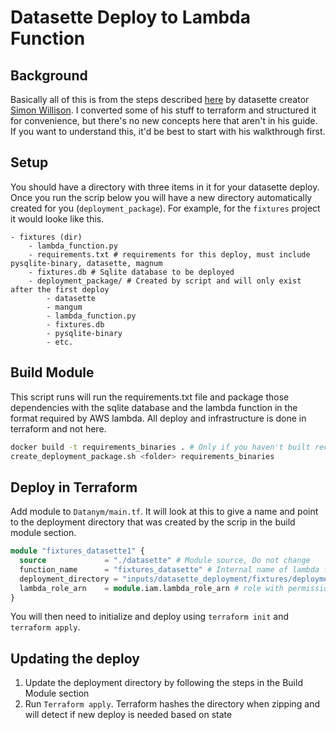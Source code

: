 # Datasette Deploy to Lambda Function 

## Background

Basically all of this is from the steps described [here](https://til.simonwillison.net/awslambda/asgi-mangum) by datasette creator [Simon Willison](https://simonwillison.net/).  I converted some of his stuff to terraform and structured it for convenience, but there's no new concepts here that aren't in his guide.  If you want to understand this, it'd be best to start with his walkthrough first.

## Setup

You should have a directory with three items in it for your datasette deploy.  Once you run the scrip below you will have a new directory automatically created for you (`deployment_package`).  For example, for the `fixtures` project it would looke like this.

```
- fixtures (dir)
    - lambda_function.py 
    - requirements.txt # requirements for this deploy, must include pysqlite-binary, datasette, magnum
    - fixtures.db # Sqlite database to be deployed
    - deployment_package/ # Created by script and will only exist after the first deploy
        - datasette
        - mangum
        - lambda_function.py
        - fixtures.db
        - pysqlite-binary
        - etc.
```

## Build Module

This script runs will run the requirements.txt file and package those dependencies with the sqlite database and the lambda function in the format required by AWS lambda.  All deploy and infrastructure is done in terraform and not here.

```bash
docker build -t requirements_binaries . # Only if you haven't built recently
create_deployment_package.sh <folder> requirements_binaries
```

## Deploy in Terraform

Add module to `Datanym/main.tf`.  It will look at this to give a name and point to the deployment directory that was created by the scrip in the build module section.

```terraform
module "fixtures_datasette1" {
  source             = "./datasette" # Module source, Do not change
  function_name      = "fixtures_datasette" # Internal name of lambda function in AWS
  deployment_directory = "inputs/datasette_deployment/fixtures/deployment_package" # Path to directory with dependencies
  lambda_role_arn    = module.iam.lambda_role_arn # role with permissions, Do not change 
}
```

You will then need to initialize and deploy using `terraform init` and `terraform apply`.


## Updating the deploy

1. Update the deployment directory by following the steps in the Build Module section
2. Run `Terraform apply`.  Terraform hashes the directory when zipping and will detect if new deploy is needed based on state

